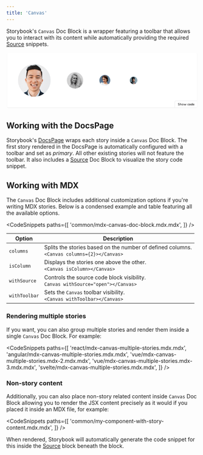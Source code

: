 ```yaml
---
title: 'Canvas'
---
```


Storybook's `Canvas` Doc Block is a wrapper featuring a toolbar that allows you to interact with its content while automatically providing the required [Source](./doc-block-source.md) snippets.

![Docs block with a story preview](./docblock-preview.png)

## Working with the DocsPage

Storybook's [DocsPage](./docs-page.md) wraps each story inside a `Canvas` Doc Block. The first story rendered in the DocsPage is automatically configured with a toolbar and set as _primary_. All other existing stories will not feature the toolbar. It also includes a [Source](./doc-block-source.md) Doc Block to visualize the story code snippet.

## Working with MDX

The `Canvas` Doc Block includes additional customization options if you're writing MDX stories. Below is a condensed example and table featuring all the available options.

<!-- prettier-ignore-start -->

<CodeSnippets
  paths={[
    'common/mdx-canvas-doc-block.mdx.mdx',
  ]}
/>

<!-- prettier-ignore-end -->

| Option        | Description                                                                                      |
| ------------- | ------------------------------------------------------------------------------------------------ |
| `columns`     | Splits the stories based on the number of defined columns. <br/> `<Canvas columns={2}></Canvas>` |
| `isColumn`    | Displays the stories one above the other. <br/> `<Canvas isColumn></Canvas>`                     |
| `withSource`  | Controls the source code block visibility. <br/> `Canvas withSource="open"></Canvas>`            |
| `withToolbar` | Sets the `Canvas` toolbar visibility. <br/> `<Canvas withToolbar></Canvas>`                      |

### Rendering multiple stories

If you want, you can also group multiple stories and render them inside a single `Canvas` Doc Block. For example:

<!-- prettier-ignore-start -->

<CodeSnippets
  paths={[
    'react/mdx-canvas-multiple-stories.mdx.mdx',
    'angular/mdx-canvas-multiple-stories.mdx.mdx',
    'vue/mdx-canvas-multiple-stories.mdx-2.mdx.mdx',
    'vue/mdx-canvas-multiple-stories.mdx-3.mdx.mdx',
    'svelte/mdx-canvas-multiple-stories.mdx.mdx',
  ]}
/>

<!-- prettier-ignore-end -->

### Non-story content

Additionally, you can also place non-story related content inside `Canvas` Doc Block allowing you to render the JSX content precisely as it would if you placed it inside an MDX file, for example:

<!-- prettier-ignore-start -->

<CodeSnippets
  paths={[
    'common/my-component-with-story-content.mdx.mdx',
  ]}
/>

<!-- prettier-ignore-end -->

When rendered, Storybook will automatically generate the code snippet for this inside the [Source](./doc-block-source.md) block beneath the block.
